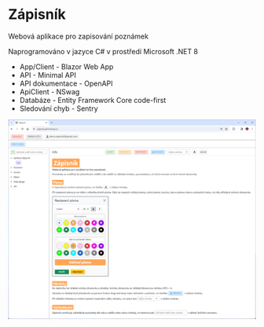 # Zápisník

Webová aplikace pro zapisování poznámek

Naprogramováno v jazyce C# v prostředí Microsoft .NET 8 

- App/Client - Blazor Web App 
- API - Minimal API
- API dokumentace - OpenAPI
- ApiClient - NSwag
- Databáze - Entity Framework Core code-first
- Sledování chyb - Sentry

![Screenshot](Screenshots/Notebook_1.png)
